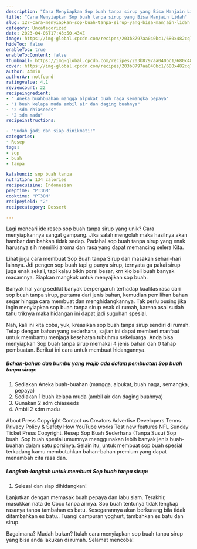 ```yaml
---
description: "Cara Menyiapkan Sop buah tanpa sirup yang Bisa Manjain Lidah"
title: "Cara Menyiapkan Sop buah tanpa sirup yang Bisa Manjain Lidah"
slug: 127-cara-menyiapkan-sop-buah-tanpa-sirup-yang-bisa-manjain-lidah
category: Uncategorized
date: 2023-04-06T17:43:50.434Z
image: https://img-global.cpcdn.com/recipes/203b8797aa040bc1/680x482cq70/sop-buah-tanpa-sirup-foto-resep-utama.jpg
hideToc: false
enableToc: true
enableTocContent: false
thumbnail: https://img-global.cpcdn.com/recipes/203b8797aa040bc1/680x482cq70/sop-buah-tanpa-sirup-foto-resep-utama.jpg
cover: https://img-global.cpcdn.com/recipes/203b8797aa040bc1/680x482cq70/sop-buah-tanpa-sirup-foto-resep-utama.jpg
author: Admin
authorAv: notfound
ratingvalue: 4.1
reviewcount: 22
recipeingredient:
- " Aneka buahbuahan mangga alpukat buah naga semangka pepaya"
- "1 buah kelapa muda ambil air dan daging buahnya"
- "2 sdm chiaseeds"
- "2 sdm madu"
recipeinstructions:

- "Sudah jadi dan siap dinikmati!"
categories:
- Resep
tags:
- sop
- buah
- tanpa

katakunci: sop buah tanpa 
nutrition: 134 calories
recipecuisine: Indonesian
preptime: "PT36M"
cooktime: "PT38M"
recipeyield: "2"
recipecategory: Dessert

---
```





Lagi mencari ide resep sop buah tanpa sirup yang unik? Cara menyiapkannya sangat gampang. Jika salah mengolah maka hasilnya akan hambar dan bahkan tidak sedap. Padahal sop buah tanpa sirup yang enak harusnya sih memiliki aroma dan rasa yang dapat memancing selera Kita.





Lihat juga cara membuat Sop Buah tanpa Sirup dan masakan sehari-hari lainnya. Jdi pengen sop buah tapi g punya sirup, ternyata ga pakai sirup juga enak sekali, tapi kalau bikin porsi besar, krn klo beli buah banyak macamnya. Siapkan mangkuk untuk menyajikan sop buah.

Banyak hal yang sedikit banyak berpengaruh terhadap kualitas rasa dari sop buah tanpa sirup, pertama dari jenis bahan, kemudian pemilihan bahan segar hingga cara membuat dan menghidangkannya. Tak perlu pusing jika ingin menyiapkan sop buah tanpa sirup enak di rumah, karena asal sudah tahu triknya maka hidangan ini dapat jadi suguhan spesial.






Nah, kali ini kita coba, yuk, kreasikan sop buah tanpa sirup sendiri di rumah. Tetap dengan bahan yang sederhana, sajian ini dapat memberi manfaat untuk membantu menjaga kesehatan tubuhmu sekeluarga. Anda bisa menyiapkan Sop buah tanpa sirup memakai 4 jenis bahan dan 0 tahap pembuatan. Berikut ini cara untuk membuat hidangannya.

<!--inarticleads1-->

##### Bahan-bahan dan bumbu yang wajib ada dalam pembuatan Sop buah tanpa sirup:

1. Sediakan  Aneka buah-buahan (mangga, alpukat, buah naga, semangka, pepaya)
1. Sediakan 1 buah kelapa muda (ambil air dan daging buahnya)
1. Gunakan 2 sdm chiaseeds
1. Ambil 2 sdm madu


About Press Copyright Contact us Creators Advertise Developers Terms Privacy Policy &amp; Safety How YouTube works Test new features NFL Sunday Ticket Press Copyright. Resep Sop Buah Sederhana (Tanpa Susu) Sop buah. Sop buah spesial umumnya menggunakan lebih banyak jenis buah-buahan dalam satu porsinya. Selain itu, untuk membuat sop buah spesial terkadang kamu membutuhkan bahan-bahan premium yang dapat menambah cita rasa dan. 

<!--inarticleads2-->

##### Langkah-langkah untuk membuat Sop buah tanpa sirup:


1. Selesai dan siap dihidangkan!

Lanjutkan dengan memasak buah pepaya dan labu siam. Terakhir, masukkan nata de Coco tanpa airnya. Sop buah tentunya tidak lengkap rasanya tanpa tambahan es batu. Kesegarannya akan berkurang bila tidak ditambahkan es batu.. Tuangi campuran yoghurt, tambahkan es batu dan sirup. 

Bagaimana? Mudah bukan? Itulah cara menyiapkan sop buah tanpa sirup yang bisa anda lakukan di rumah. Selamat mencoba!
